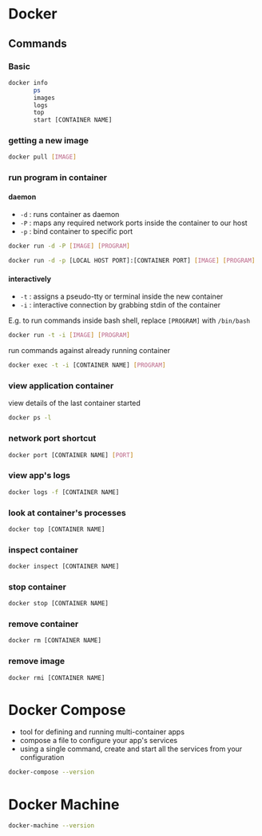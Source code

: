 # Docker

## Commands

### Basic

```sh
docker info
       ps
       images
       logs
       top
       start [CONTAINER NAME]
```

### getting a new image

```sh
docker pull [IMAGE]
```

### run program in container

#### daemon

* `-d` : runs container as daemon
* `-P` : maps any required network ports inside the container to our host
* `-p` : bind container to specific port

```sh
docker run -d -P [IMAGE] [PROGRAM]

docker run -d -p [LOCAL HOST PORT]:[CONTAINER PORT] [IMAGE] [PROGRAM]
```

#### interactively

* `-t` : assigns a pseudo-tty or terminal inside the new container
* `-i` : interactive connection by grabbing stdin of the container

E.g. to run commands inside bash shell, replace `[PROGRAM]` with `/bin/bash`
```sh
docker run -t -i [IMAGE] [PROGRAM]
```

run commands against already running container
```sh
docker exec -t -i [CONTAINER NAME] [PROGRAM]
```

### view application container

view details of the last container started
```sh
docker ps -l
```

### network port shortcut

```sh
docker port [CONTAINER NAME] [PORT]
```

### view app's logs

```sh
docker logs -f [CONTAINER NAME]
```

### look at container's processes

```sh
docker top [CONTAINER NAME]
```

### inspect container

```sh
docker inspect [CONTAINER NAME]
```

### stop container

```sh
docker stop [CONTAINER NAME]
```

### remove container

```sh
docker rm [CONTAINER NAME]
```

### remove image

```sh
docker rmi [CONTAINER NAME]
```

# Docker Compose

* tool for defining and running multi-container apps
* compose a file to configure your app's services
* using a single command, create and start all the services from your configuration

```sh
docker-compose --version
```

# Docker Machine

```sh
docker-machine --version
```
